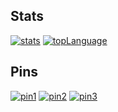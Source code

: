 ## Stats

[![stats](https://github-readme-stats.vercel.app/api?username=Josh-65&show_icons=true&include_all_commits=true&count_private=true&card_width=400&hide_title=true&ring_color=0078d6&icon_color=0078d6&border_color=505050&text_color=ffffff&bg_color=000000)](https://github.com/Josh-65)
[![topLanguage](https://github-readme-stats.vercel.app/api/top-langs/?username=Josh-65&layout=compact&include_all_commits=true&count_private=true&icon_color=0078d6&border_color=505050&text_color=ffffff&bg_color=000000)](https://github.com/Josh-65)

## Pins
[![pin1](https://github-readme-stats.vercel.app/api/pin/?username=Josh-65&repo=Discord-Windows-11-theme&show_owner=true&icon_color=0078d6&border_color=505050&text_color=ffffff&bg_color=000000)](https://github.com/Josh-65/Discord-Windows-11-theme)
[![pin2](https://github-readme-stats.vercel.app/api/pin/?username=Josh-65&repo=GlowDoge-VR&show_owner=true&icon_color=0078d6&border_color=505050&text_color=ffffff&bg_color=000000)](https://github.com/Josh-65/GlowDoge-VR)
[![pin3](https://github-readme-stats.vercel.app/api/pin/?username=Josh-65&repo=Tardis-mod-1.12.2-continued&show_owner=true&icon_color=0078d6&border_color=505050&text_color=ffffff&bg_color=000000)](https://github.com/Josh-65/Tardis-mod-1.12.2-continued)

